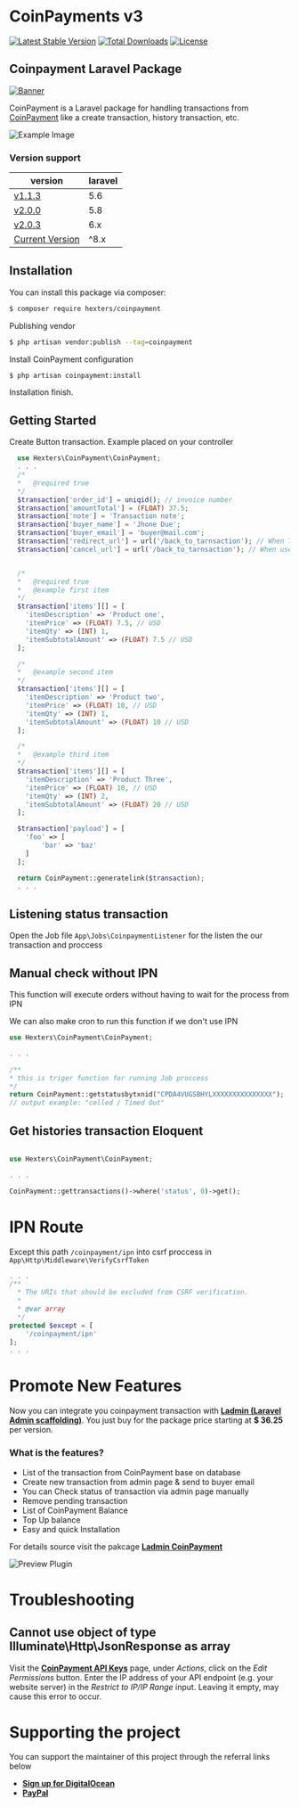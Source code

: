 # CoinPayments v3

[![Latest Stable Version](https://poser.pugx.org/hexters/coinpayment/v/stable)](https://packagist.org/packages/hexters/coinpayment)
[![Total Downloads](https://poser.pugx.org/hexters/coinpayment/downloads)](https://packagist.org/packages/hexters/coinpayment)
[![License](https://poser.pugx.org/hexters/coinpayment/license)](https://packagist.org/packages/hexters/coinpayment)

## Coinpayment Laravel Package

[![Banner](https://www.coinpayments.net/images/b/banner6_728x90-3.jpg)](https://www.coinpayments.net/index.php?ref=3dc0c5875304cc5cc1d98782c2741cb5)

CoinPayment is a Laravel package for handling transactions from [CoinPayment](https://www.coinpayments.net/index.php?ref=3dc0c5875304cc5cc1d98782c2741cb5) like a create transaction, history transaction, etc.

![Example Image](https://github.com/hexters/CoinPayment/blob/master/sample/examplev3.png?raw=true)

### Version support
| version | laravel |
|-|-|
|[v1.1.3](https://github.com/hexters/CoinPayment/releases/tag/v1.1.3)|5.6|
|[v2.0.0](https://github.com/hexters/CoinPayment)|5.8|
|[v2.0.3](https://github.com/hexters/CoinPayment)|6.x|
|[Current Version](https://github.com/hexters/CoinPayment)|^8.x|

## Installation
You can install this package via composer:
```bash
$ composer require hexters/coinpayment
```

Publishing vendor
```bash
$ php artisan vendor:publish --tag=coinpayment
```

Install CoinPayment configuration
```bash
$ php artisan coinpayment:install
```

Installation finish.

## Getting Started
Create Button transaction. Example placed on your controller
```php
  use Hexters\CoinPayment\CoinPayment;
  . . . 
  /*
  *   @required true
  */
  $transaction['order_id'] = uniqid(); // invoice number
  $transaction['amountTotal'] = (FLOAT) 37.5;
  $transaction['note'] = 'Transaction note';
  $transaction['buyer_name'] = 'Jhone Due';
  $transaction['buyer_email'] = 'buyer@mail.com';
  $transaction['redirect_url'] = url('/back_to_tarnsaction'); // When Transaction was comleted
  $transaction['cancel_url'] = url('/back_to_tarnsaction'); // When user click cancel link


  /*
  *   @required true
  *   @example first item
  */
  $transaction['items'][] = [
    'itemDescription' => 'Product one',
    'itemPrice' => (FLOAT) 7.5, // USD
    'itemQty' => (INT) 1,
    'itemSubtotalAmount' => (FLOAT) 7.5 // USD
  ];

  /*
  *   @example second item
  */
  $transaction['items'][] = [
    'itemDescription' => 'Product two',
    'itemPrice' => (FLOAT) 10, // USD
    'itemQty' => (INT) 1,
    'itemSubtotalAmount' => (FLOAT) 10 // USD
  ];

  /*
  *   @example third item
  */
  $transaction['items'][] = [
    'itemDescription' => 'Product Three',
    'itemPrice' => (FLOAT) 10, // USD
    'itemQty' => (INT) 2,
    'itemSubtotalAmount' => (FLOAT) 20 // USD
  ];

  $transaction['payload'] = [
    'foo' => [
        'bar' => 'baz'
    ]
  ];

  return CoinPayment::generatelink($transaction);
  . . . 
```

## Listening status transaction

Open the Job file `App\Jobs\CoinpaymentListener` for the listen the our transaction and proccess

## Manual check without IPN

This function will execute orders without having to wait for the process from IPN

We can also make cron to run this function if we don't use IPN

```php
use Hexters\CoinPayment\CoinPayment;

. . .

/**
* this is triger function for running Job proccess
*/
return CoinPayment::getstatusbytxnid("CPDA4VUGSBHYLXXXXXXXXXXXXXXX");
// output example: "celled / Timed Out"

```

## Get histories transaction Eloquent
```php

use Hexters\CoinPayment\CoinPayment;

. . .

CoinPayment::gettransactions()->where('status', 0)->get();
```

# IPN Route

Except this path `/coinpayment/ipn` into csrf proccess in `App\Http\Middleware\VerifyCsrfToken` 
```php
. . .
/**
  * The URIs that should be excluded from CSRF verification.
  *
  * @var array
  */
protected $except = [
    '/coinpayment/ipn'
]; 
. . .
```

# Promote New Features
Now you can integrate you coinpayment transaction with [**Ladmin (Laravel Admin scaffolding)**](https://github.com/hexters/ladmin). You just buy for the package price starting at **$ 36.25** per version. 

### What is the features?
- List of the transaction from CoinPayment base on database
- Create new transaction from admin page & send to buyer email
- You can Check status of transaction via admin page manually
- Remove pending transaction
- List of CoinPayment Balance
- Top Up balance
- Easy and quick Installation

For details source visit the pakcage [**Ladmin CoinPayment**](https://ppmarket.org/browse/hexters-ladmin-coinpayment)

![Preview Plugin](https://github.com/hexters/CoinPayment/blob/master/sample/detail-trx.png?raw=true)

# Troubleshooting
## Cannot use object of type Illuminate\Http\JsonResponse as array
Visit the [**CoinPayment API Keys**](https://www.coinpayments.net/index.php?cmd=acct_api_keys) page, under *Actions*, click on the *Edit Permissions* button. Enter the IP address of your API endpoint (e.g. your website server) in the *Restrict to IP/IP Range* input. Leaving it empty, may cause this error to occur.

# Supporting the project
You can support the maintainer of this project through the referral links below
- [**Sign up for DigitalOcean**](https://www.digitalocean.com/?refcode=36844cd4f4b4&utm_campaign=Referral_Invite&utm_medium=Referral_Program&utm_source=badge)
- [**PayPal**](https://paypal.me/asepss19)
